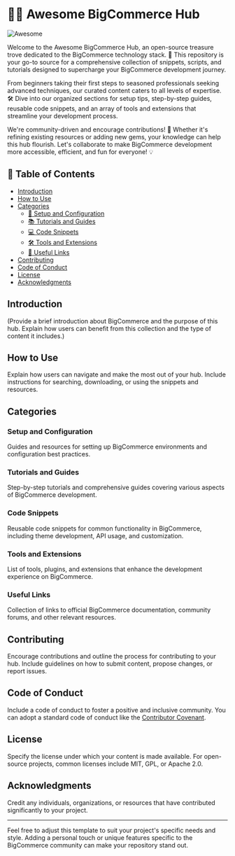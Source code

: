 # 🌟🛒 Awesome BigCommerce Hub

![Awesome](https://awesome.re/badge.svg)

Welcome to the Awesome BigCommerce Hub, an open-source treasure trove dedicated to the BigCommerce technology stack. 🚀 This repository is your go-to source for a comprehensive collection of snippets, scripts, and tutorials designed to supercharge your BigCommerce development journey.

From beginners taking their first steps to seasoned professionals seeking advanced techniques, our curated content caters to all levels of expertise. 🛠️ Dive into our organized sections for setup tips, step-by-step guides, reusable code snippets, and an array of tools and extensions that streamline your development process.

We're community-driven and encourage contributions! 🤝 Whether it's refining existing resources or adding new gems, your knowledge can help this hub flourish. Let's collaborate to make BigCommerce development more accessible, efficient, and fun for everyone! 💡


## 📖 Table of Contents
- [Introduction](#introduction)
- [How to Use](#how-to-use)
- [Categories](#categories)
  - [🔧 Setup and Configuration](#setup-and-configuration)
  - [📚 Tutorials and Guides](#tutorials-and-guides)
  - [💻 Code Snippets](#code-snippets)
  - [🛠️ Tools and Extensions](#tools-and-extensions)
  - [🔗 Useful Links](#useful-links)
- [Contributing](#contributing)
- [Code of Conduct](#code-of-conduct)
- [License](#license)
- [Acknowledgments](#acknowledgments)

## Introduction

(Provide a brief introduction about BigCommerce and the purpose of this hub. Explain how users can benefit from this collection and the type of content it includes.)

## How to Use

Explain how users can navigate and make the most out of your hub. Include instructions for searching, downloading, or using the snippets and resources.

## Categories

### Setup and Configuration
Guides and resources for setting up BigCommerce environments and configuration best practices.

### Tutorials and Guides
Step-by-step tutorials and comprehensive guides covering various aspects of BigCommerce development.

### Code Snippets
Reusable code snippets for common functionality in BigCommerce, including theme development, API usage, and customization.

### Tools and Extensions
List of tools, plugins, and extensions that enhance the development experience on BigCommerce.

### Useful Links
Collection of links to official BigCommerce documentation, community forums, and other relevant resources.

## Contributing

Encourage contributions and outline the process for contributing to your hub. Include guidelines on how to submit content, propose changes, or report issues.

## Code of Conduct

Include a code of conduct to foster a positive and inclusive community. You can adopt a standard code of conduct like the [Contributor Covenant](https://www.contributor-covenant.org/).

## License

Specify the license under which your content is made available. For open-source projects, common licenses include MIT, GPL, or Apache 2.0.

## Acknowledgments

Credit any individuals, organizations, or resources that have contributed significantly to your project.

---

Feel free to adjust this template to suit your project's specific needs and style. Adding a personal touch or unique features specific to the BigCommerce community can make your repository stand out.
